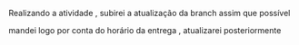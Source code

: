 Realizando a atividade , subirei a atualização da branch assim que possível

mandei logo por conta do horário da entrega , atualizarei posteriormente